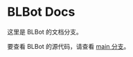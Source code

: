 # BLBot Docs

这里是 BLBot 的文档分支。

要查看 BLBot 的源代码，请查看 [main 分支](https://github.com/BobLiu0518/BLBot/tree/main)。
